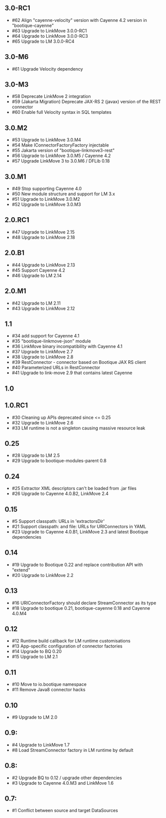 ## 3.0-RC1

* #62 Align "cayenne-velocity" version with Cayenne 4.2 version in "bootique-cayenne"
* #63 Upgrade to LinkMove 3.0.0-RC1
* #64 Upgrade to LinkMove 3.0.0-RC3
* #65 Upgrade to LM 3.0.0-RC4

## 3.0-M6

* #61 Upgrade Velocity dependency

## 3.0-M3

* #58 Deprecate LinkMove 2 integration
* #59 (Jakarta Migration) Deprecate JAX-RS 2 (javax) version of the REST connector
* #60 Enable full Velocity syntax in SQL templates

## 3.0.M2

* #53 Upgrade to LinkMove 3.0.M4
* #54 Make IConnectorFactoryFactory injectable
* #55 Jakarta version of "bootique-linkmove3-rest"
* #56 Upgrade to LinkMove 3.0.M5 / Cayenne 4.2
* #57 Upgrade LinkMove 3 to 3.0.M6 / DFLib 0.18

## 3.0.M1

* #49 Stop supporting Cayenne 4.0
* #50 New module structure and support for LM 3.x
* #51 Upgrade to LinkMove 3.0.M2
* #52 Upgrade to LinkMove 3.0.M3

## 2.0.RC1

* #47 Upgrade to LinkMove 2.15
* #48 Upgrade to LinkMove 2.18

## 2.0.B1

* #44 Upgrade to LinkMove 2.13
* #45 Support Cayenne 4.2
* #46 Upgrade to LM 2.14

## 2.0.M1

* #42 Upgrade to LM 2.11
* #43 Upgrade to LinkMove 2.12

## 1.1

* #34 add support for Cayenne 4.1 
* #35 "bootique-linkmove-json" module 
* #36 LinkMove binary incompatibility with Cayenne 4.1
* #37 Upgrade to LinkMove 2.7 
* #38 Upgrade to LinkMove 2.8
* #39 RestConnector - connector based on Bootique JAX RS client
* #40 Parameterized URLs in RestConnector
* #41 Upgrade to link-move 2.9 that contains latest Cayenne

## 1.0

## 1.0.RC1

* #30 Cleaning up APIs deprecated since <= 0.25
* #32 Upgrade to LinkMove 2.6
* #33 LM runtime is not a singleton causing massive resource leak 

## 0.25

* #28 Upgrade to LM 2.5
* #29 Upgrade to bootique-modules-parent 0.8

## 0.24

* #25 Extractor XML descriptors can't be loaded from .jar files
* #26 Upgrade to Cayenne 4.0.B2, LinkMove 2.4

## 0.15

* #5 Support classpath: URLs in 'extractorsDir'
* #21 Support classpath: and file: URLs for URIConnectors in YAML 
* #23 Upgrade to Cayenne 4.0.B1, LinkMove 2.3 and latest Bootique dependencies 

## 0.14

* #19 Upgrade to Bootique 0.22 and replace contribution API with "extend"
* #20 Upgrade to LinkMove 2.2

## 0.13

* #16 URIConnectorFactory should declare StreamConnector as its type
* #18 Upgrade to bootique 0.21, bootique-cayenne 0.18 and Cayenne 4.0.M4

## 0.12

* #12 Runtime build callback for LM runtime customisations
* #13 App-specific configuration of connector factories
* #14 Upgrade to BQ 0.20
* #15 Upgrade to LM 2.1

## 0.11

* #10 Move to io.bootique namespace
* #11 Remove Java8 connector hacks

## 0.10

* #9 Upgrade to LM 2.0

## 0.9:

* #4 Upgrade to LinkMove 1.7
* #8 Load StreamConnector factory in LM runtime by default


## 0.8:

* #2 Upgrade BQ to 0.12 / upgrade other dependencies 
* #3 Upgrade to Cayenne 4.0.M3 and LinkMove 1.6 

## 0.7:

* #1 Conflict between source and target DataSources

